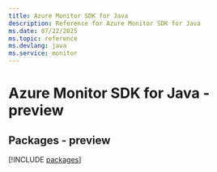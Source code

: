 ```yaml
---
title: Azure Monitor SDK for Java
description: Reference for Azure Monitor SDK for Java
ms.date: 07/22/2025
ms.topic: reference
ms.devlang: java
ms.service: monitor
---
```

# Azure Monitor SDK for Java - preview
## Packages - preview
[!INCLUDE [packages](monitor-index.md)]